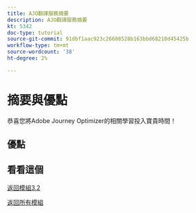 ```yaml
---
title: AJO翻譯服務摘要
description: AJO翻譯服務摘要
kt: 5342
doc-type: tutorial
source-git-commit: 91dbf1aac923c26608528b163bbd68218d45425b
workflow-type: tm+mt
source-wordcount: '38'
ht-degree: 2%

---
```


# 摘要與優點

恭喜您將Adobe Journey Optimizer的相關學習投入寶貴時間！

## 優點

## 看看這個

[返回模組3.2](./ajotranslationsvcs.md)

[返回所有模組](../../../overview.md)
